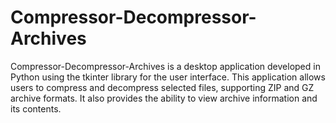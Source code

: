 # Compressor-Decompressor-Archives
Compressor-Decompressor-Archives is a desktop application developed in Python using the tkinter library for the user interface. This application allows users to compress and decompress selected files, supporting ZIP and GZ archive formats. It also provides the ability to view archive information and its contents.

